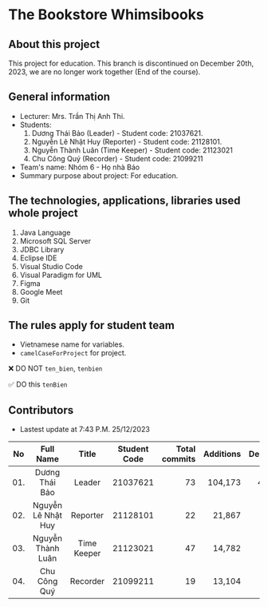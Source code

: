 # The Bookstore Whimsibooks
## About this project
This project for education. This branch is discontinued on December 20th, 2023, we are no longer work together (End of the course). 

## General information
- Lecturer: Mrs. Trần Thị Anh Thi.
- Students:
    1. Dương Thái Bảo (Leader) - Student code: 21037621.
    2. Nguyễn Lê Nhật Huy (Reporter) - Student code: 21128101.
    3. Nguyễn Thành Luân (Time Keeper) - Student code: 21123021
    4. Chu Công Quý (Recorder) - Student code: 21099211
- Team's name: Nhóm 6 - Họ nhà Báo
- Summary purpose about project: For education.

## The technologies, applications, libraries used whole project
1. Java Language
2. Microsoft SQL Server
3. JDBC Library
4. Eclipse IDE
5. Visual Studio Code
6. Visual Paradigm for UML
7. Figma
8. Google Meet
9. Git

## The rules apply for student team
- Vietnamese name for variables.
- `camelCaseForProject` for project.

❌ DO NOT `ten_bien`, `tenbien`

✅ DO this `tenBien`

## Contributors
- Lastest update at 7:43 P.M. 25/12/2023

| No  | Full Name | Title | Student Code | Total commits  | Additions | Deletions | Join time | Discontinued |
| :--: |:--:| :--: | :--: | --:| --: | --: | :--: | :--: |
| 01. | Dương Thái Bảo | Leader | 21037621  | 73 | 104,173 | 48,778 | 01/08/23  | 20/12/23 |
| 02. | Nguyễn Lê Nhật Huy | Reporter | 21128101 | 22 | 21,867 | 7,614 | 01/08/23 | 20/12/23 |
| 03. | Nguyễn Thành Luân | Time Keeper | 21123021 | 47 | 14,782 | 4,222 | 01/08/23 | 20/12/23 |
| 04. | Chu Công Quý | Recorder | 21099211 | 19 | 13,104 | 6,292 | 01/08/23 | 20/12/23 |
